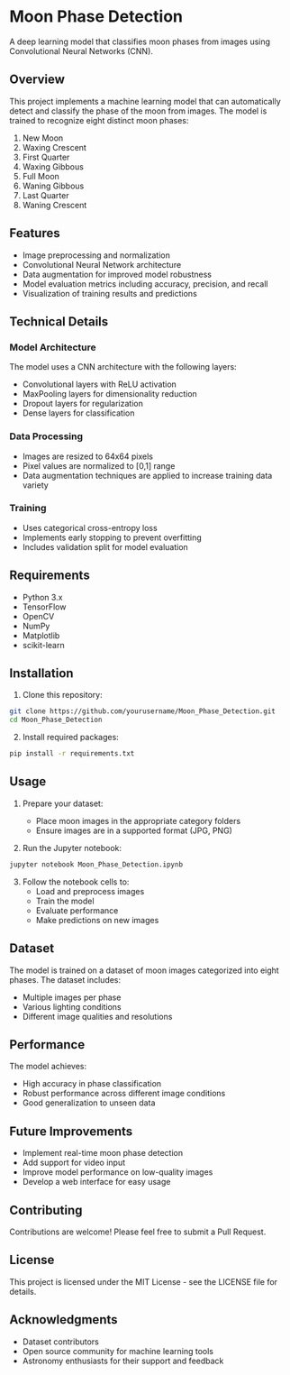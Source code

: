 # Moon Phase Detection

A deep learning model that classifies moon phases from images using Convolutional Neural Networks (CNN).

## Overview

This project implements a machine learning model that can automatically detect and classify the phase of the moon from images. The model is trained to recognize eight distinct moon phases:

1. New Moon
2. Waxing Crescent
3. First Quarter
4. Waxing Gibbous
5. Full Moon
6. Waning Gibbous
7. Last Quarter
8. Waning Crescent

## Features

- Image preprocessing and normalization
- Convolutional Neural Network architecture
- Data augmentation for improved model robustness
- Model evaluation metrics including accuracy, precision, and recall
- Visualization of training results and predictions

## Technical Details

### Model Architecture
The model uses a CNN architecture with the following layers:
- Convolutional layers with ReLU activation
- MaxPooling layers for dimensionality reduction
- Dropout layers for regularization
- Dense layers for classification

### Data Processing
- Images are resized to 64x64 pixels
- Pixel values are normalized to [0,1] range
- Data augmentation techniques are applied to increase training data variety

### Training
- Uses categorical cross-entropy loss
- Implements early stopping to prevent overfitting
- Includes validation split for model evaluation

## Requirements

- Python 3.x
- TensorFlow
- OpenCV
- NumPy
- Matplotlib
- scikit-learn

## Installation

1. Clone this repository:
```bash
git clone https://github.com/yourusername/Moon_Phase_Detection.git
cd Moon_Phase_Detection
```

2. Install required packages:
```bash
pip install -r requirements.txt
```

## Usage

1. Prepare your dataset:
   - Place moon images in the appropriate category folders
   - Ensure images are in a supported format (JPG, PNG)

2. Run the Jupyter notebook:
```bash
jupyter notebook Moon_Phase_Detection.ipynb
```

3. Follow the notebook cells to:
   - Load and preprocess images
   - Train the model
   - Evaluate performance
   - Make predictions on new images

## Dataset

The model is trained on a dataset of moon images categorized into eight phases. The dataset includes:
- Multiple images per phase
- Various lighting conditions
- Different image qualities and resolutions

## Performance

The model achieves:
- High accuracy in phase classification
- Robust performance across different image conditions
- Good generalization to unseen data

## Future Improvements

- Implement real-time moon phase detection
- Add support for video input
- Improve model performance on low-quality images
- Develop a web interface for easy usage

## Contributing

Contributions are welcome! Please feel free to submit a Pull Request.

## License

This project is licensed under the MIT License - see the LICENSE file for details.

## Acknowledgments

- Dataset contributors
- Open source community for machine learning tools
- Astronomy enthusiasts for their support and feedback 